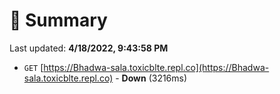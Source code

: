 # 📖 Summary
Last updated: **4/18/2022, 9:43:58 PM**

- `GET` [https://Bhadwa-sala.toxicblte.repl.co](https://Bhadwa-sala.toxicblte.repl.co) - **Down** (3216ms)
